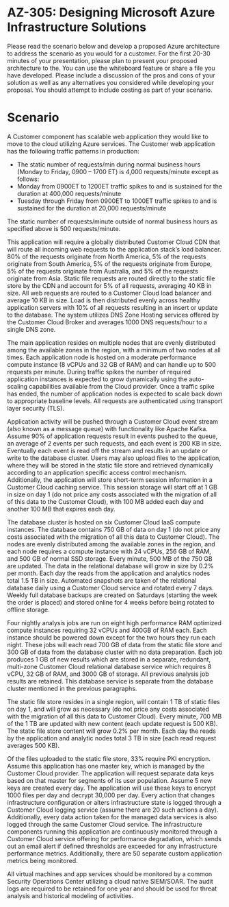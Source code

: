 # AZ-305: Designing Microsoft Azure Infrastructure Solutions

Please read the scenario below and develop a proposed Azure architecture to address the scenario as you would for a customer. For the first 20-30 minutes of your presentation, please plan to present your proposed architecture to the. You can use the whiteboard feature or share a file you have developed. Please include a discussion of the pros and cons of your solution as well as any alternatives you considered while developing your proposal. You should attempt to include costing as part of your scenario.

# Scenario 
A Customer component has scalable web application they would like to move to the cloud utilizing Azure services. The Customer web application has the following traffic patterns in production:

- The static number of requests/min during normal business hours (Monday to Friday, 0900 – 1700 ET) is 4,000 requests/minute except as follows: 
- Monday from 0900ET to 1200ET traffic spikes to and is sustained for the duration at 400,000 requests/minute 
- Tuesday through Friday from 0900ET to 1000ET traffic spikes to and is sustained for the duration at 20,000 requests/minute 

The static number of requests/minute outside of normal business hours as specified above is 500 requests/minute.

This application will require a globally distributed Customer Cloud CDN that will route all incoming web requests to the application stack’s load balancer. 80% of the requests originate from North America, 5% of the requests originate from South America, 5% of the requests originate from Europe, 5% of the requests originate from Australia, and 5% of the requests originate from Asia. Static file requests are routed directly to the static file store by the CDN and account for 5% of all requests, averaging 40 KB in size. All web requests are routed to a Customer Cloud load balancer and average 10 KB in size. Load is then distributed evenly across healthy application servers with 10% of all requests resulting in an insert or update to the database. The system utilizes DNS Zone Hosting services offered by the Customer Cloud Broker and averages 1000 DNS requests/hour to a single DNS zone.

The main application resides on multiple nodes that are evenly distributed among the available zones in the region, with a minimum of two nodes at all times. Each application node is hosted on a moderate performance compute instance (8 vCPUs and 32 GB of RAM) and can handle up to 500 requests per minute. During traffic spikes the number of required application instances is expected to grow dynamically using the auto-scaling capabilities available from the Cloud provider. Once a traffic spike has ended, the number of application nodes is expected to scale back down to appropriate baseline levels. All requests are authenticated using transport layer security (TLS).

Application activity will be pushed through a Customer Cloud event stream (also known as a message queue) with functionality like Apache Kafka. Assume 90% of application requests result in events pushed to the queue, an average of 2 events per such requests, and each event is 200 KB in size. Eventually each event is read off the stream and results in an update or write to the database cluster. Users may also upload files to the application, where they will be stored in the static file store and retrieved dynamically according to an application specific access control mechanism. Additionally, the application will store short-term session information in a Customer Cloud caching service. This session storage will start off at 1 GB in size on day 1 (do not price any costs associated with the migration of all of this data to the Customer Cloud), with 100 MB added each day and another 100 MB that expires each day.

The database cluster is hosted on six Customer Cloud IaaS compute instances. The database contains 750 GB of data on day 1 (do not price any costs associated with the migration of all this data to Customer Cloud). The nodes are evenly distributed among the available zones in the region, and each node requires a compute instance with 24 vCPUs, 256 GB of RAM, and 500 GB of normal SSD storage. Every minute, 500 MB of the 750 GB are updated. The data in the relational database will grow in size by 0.2% per month. Each day the reads from the application and analytics nodes total 1.5 TB in size. Automated snapshots are taken of the relational database daily using a Customer Cloud service and rotated every 7 days. Weekly full database backups are created on Saturdays (starting the week the order is placed) and stored online for 4 weeks before being rotated to offline storage.

Four nightly analysis jobs are run on eight high performance RAM optimized compute instances requiring 32 vCPUs and 400GB of RAM each. Each instance should be powered down except for the two hours they run each night. These jobs will each read 700 GB of data from the static file store and 300 GB of data from the database cluster with no data preparation. Each job produces 1 GB of new results which are stored in a separate, redundant, multi-zone Customer Cloud relational database service which requires 8 vCPU, 32 GB of RAM, and 3000 GB of storage. All previous analysis job results are retained. This database service is separate from the database cluster mentioned in the previous paragraphs.

The static file store resides in a single region, will contain 1 TB of static files on day 1, and will grow as necessary (do not price any costs associated with the migration of all this data to Customer Cloud). Every minute, 700 MB of the 1 TB are updated with new content (each update request is 500 KB). The static file store content will grow 0.2% per month. Each day the reads by the application and analytic nodes total 3 TB in size (each read request averages 500 KB).

Of the files uploaded to the static file store, 33% require PKI encryption. Assume this application has one master key, which is managed by the Customer Cloud provider. The application will request separate data keys based on that master for segments of its user population. Assume 5 new keys are created every day. The application will use these keys to encrypt 1000 files per day and decrypt 30,000 per day. 
Every action that changes infrastructure configuration or alters infrastructure state is logged through a Customer Cloud logging service (assume there are 20 such actions a day). Additionally, every data action taken for the managed data services is also logged through the same Customer Cloud service. The infrastructure components running this application are continuously monitored through a Customer Cloud service offering for performance degradation, which sends out an email alert if defined thresholds are exceeded for any infrastructure performance metrics. Additionally, there are 50 separate custom application metrics being monitored.

All virtual machines and app services should be monitored by a common Security Operations Center utilizing a cloud native SIEM/SOAR. The audit logs are required to be retained for one year and should be used for threat analysis and historical modeling of activities.

